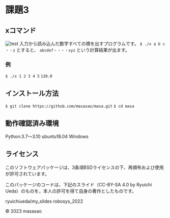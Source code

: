 # 課題3

## xコマンド
![test](https://github.com/masasao/masa/actions/workflows/test.yml/badge.svg
)
入力から読み込んだ数字すべての積を出すプログラムです。
`$ ./x a b c ・・z`
とすると、
`abcdef・・・・xyz`
という計算結果が出ます。

### 例
`$ ./x 1 2 3 4 5`
`120.0`


## インストール方法
`$ git clone https://github.com/masasao/masa.git`
`$ cd masa`

## 動作確認済み環境
Python:3.7～3.10 
ubuntu18.04 Windows

## ライセンス
このソフトウェアパッケージは、3条項BSDライセンスの下、再頒布および使用が許可されています。

このパッケージのコードは，下記のスライド（CC-BY-SA 4.0 by Ryuichi Ueda）のものを，本人の許可を得て自身の著作としたものです。

ryuichiueda/my_slides robosys_2022

© 2023 masasao
